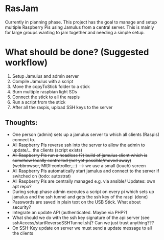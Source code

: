 # RasJam
Currently in planning phase.
This project has the goal to manage and setup multiple Raspberry Pis using Jamulus from a central server.
This is mainly for large groups wanting to jam together and needing a simple setup.
# What should be done? (Suggested workflow)
1. Setup Jamulus and admin server
2. Compile Jamulus with a script
3. Move the copyToStick folder to a stick
4. Burn multiple raspbian light SDs
5. Connect the stick to all the raspis
6. Run a script from the stick
7. After all the raspis, upload SSH keys to the server

## Thoughts:

* One person (admin) sets up a jamulus server to which all clients (Raspis) connect to.
* All Raspberry Pis reverse ssh into the server to allow the admin to update/... the clients (script exists)
* ~~All Raspberry Pis run a headless (?) build of jamulus client which is somehow locally controlled (not yet possible/moved away) (webbrowser, MIDI controller,...)~~ --> we use a small (touch) screen
* All Raspberry Pis automatically start jamulus and connect to the server if switched on (todo: autostrat)
* All Raspberry Pis are centrally managed e.g. via ansible/ Updates: own apt repo?
* During setup phase admin executes a script on every pi which sets up jamulus and the ssh tunnel and gets the ssh key of the raspi (done)
* Passwords are saved in plain text on the USB Stick. What about security?
* Integrate an update API (authenticated. Maybe via PHP?)
* What should we do with the ssh key signature of the api server (see sshAccess/startReverseSSHTunnel.sh)? Can we just trust anything???
* On SSH-Key update on server we must send a update message to all the clients
